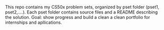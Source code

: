 This repo contains my CS50x problem sets, organized by pset folder (pset1, pset2,....). Each pset folder contains source files and a README describing the solution. Goal: 
show progress and build a clean a clean portfolio for internships and apllications.
